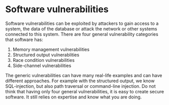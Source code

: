 # Software vulnerabilities
Software vulnerabilities can be exploited by attackers to gain access to a system,
the data of the database or attack the network or other systems connected to this
system. There are four general vulnerability categories that software has:
1. Memory management vulnerabilities
2. Structured output vulnerablities
3. Race condition vulnerabilities
4. Side-channel vulnerabilities

The generic vulnerabilities can have many real-life examples and can have different approaches. For example with the structured output, we know SQL-injection, but also path traversal or command-line injection. Do not think that having only four general vulnerabilities, it is easy to create secure software. It still relies on expertise and know what you are doing.
